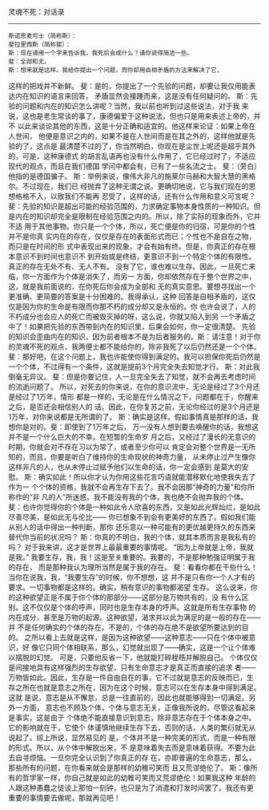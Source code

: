 灵魂不死：对话录

--------------------------------------------------------------------------------

    斯诺思麦可士（简称斯）：
    斐拉里西斯（简称斐）：
    斯：现在请用一个字来告诉我，我死后会成什么？请你说得简洁一些。
    斐：全部和无。
    斯：想来就是这样。我给你提出一个问题，而你却用自相矛盾的方法来解决了它，
这样的把戏并不新鲜。
    斐：是的，你提出了一个先验的问题，却要让我仅用能表达内在知识的语言来回答，
矛盾显然会接踵而来，这是没有任何疑问的。
    斯：先验的问题和内在的知识怎么讲呢？当然，我以前也听到过这些说法，对于我
来说，这也是老生常谈的事了，康德偏爱于这种说法，但也只是用来表述上帝的，并不
以此来谈论其他的东西，这是十分正确和适宜的。他这样来论证：如果上帝在人世间，
他便是意识之内的，如果不是在人世间而是在其之外的，这样他就是先验的了，这点是
最清楚不过的了，你当然明白，你现在是尘世上呢还是超乎其外的，可是，这种康德式
的胡言乱语再也没有什么作用了，它已经过时了，不适应现代的观点，而且在我们德国
学问中都会有，已有了一些名流之士。
    斐：（旁白）他指的是德国骗子。
    斯：举例来说，像伟大非凡的施莱尔马赫和大智大慧的黑格尔。不过现在，我们已
经抛弃了这种无谓之说。更确切地说，它与我们现在的思想格格不入，以致我们不能再
忍受了，这样的话，还有什么作用和意义可言呢？
    斐：先验的知识是超出可能的经验范围的，力求确定事物本身性质的一种知识。但
是内在的知识却完全是限制在经验范围之内的。所以，除了实际的现象而外，它并不适
用于其他事物。你只是一个个体，所以，死亡便是你的归宿，可是你的个性并不是你真
实内在的存在，仅仅是存在的表面形式而已；个性也不是自在之物，而只是在时间的形
式中表现出来的现象，才会有始有终。但是，你真正的存在根本意识不到时间也意识不
到开始或是终结，更意识不到一个特定个体的有限性。真正的存在无处不有、无人不有。
没有了它，谁也难以生存。因此，一旦死亡来临，你一方面作为个体是消失了，而另一
方面，你却依然存在于整个世界之中，这，就是我前面说的，在你死后你会成为全部和
无的真实意思。要想寻找出一个更准确、更简要的答案是十分困难的。我得承认，这种
回答是自相矛盾的，这仅仅是因为你的生命是有限而你那不朽的成分却又是永恒的。你
也许会说了，人的不朽成分也会应人的死亡而被毁灭掉的呀，这么说，你就又陷入到另
一个矛盾之中了！如果把先验的东西带到内在的知识里，后果会如何，你一定很清楚。
先验的知识会歪曲内在的知识，因为前者根本不是为后者服务的。斯：请注意！对于你
的灵魂不死的观点，我两便士都不能给你的，除非我死了以后仍然还是一个个体。
    斐：那好吧，在这个问题上，我也许能使你得到满足的。我可以担保你死后仍然是
一个个体，不过得有一个条件，这就是提前3个月完全失去知觉才行。
    斯：对此我倒毫无异议。
    斐：但是你要记住，人一旦完全失去了知觉，就不会再去考虑时间的流逝问题了。
所以，对死去的你来说，在你的意识流中，无论是经过了3个月还是经过了1万年，情形
都是一样的，无论是在什么情况之下，问题都在于，你醒来之后，是否还会相信别人的
话。因此，在你复苏之前，无论你经过的是3个月还是1万年，对你来说都是无所谓的了。
    斯：确实是这样。假如事情真是那样的话，我想你是对的。斐：即使到了1万年之后，
万一没有人想到要去唤醒你的话，我想这并不是一个什么巨大的不幸。在短暂的生命岁
月之后，又经过了漫长的无意识的时期，你就会对不存在习以为常了，或者至少你可以
肯定会对整个世界是一无所知的，而且，你要是听白了维持你的生命现状的神奇力量，
从未停止过产生像你这样非凡的人，也从未停止过赋予他们以生命的话，你一定会感到
是莫大的安慰。
    斯：确实如此！所以你才认为你用这些花言巧语就能潜移默化地使我失去了作为一
个个体的资格，我就不会再生存下去了。我不会因那“神奇的力量”和你所称作的“非
凡的人”所迷惑。我不能没有我的个体，我也绝不会抛弃我的个体。
    斐：也许你觉得你的个体是一种如此令人欣喜的东西，又是如此光辉灿烂，是如此
尽善尽美，是如此无与伦比——
    你已想象不到会有更美好的东西了。假如我们能从别人的话中得出一种判断，那你
还乐意以一种可能有的更优越更持久的东西来替代你当前的状况吗？
    斯：你真的不明白，我的个体，就其本质而言是我私有的吗？
    对于我来讲，这才是世界上最最重要的事情呢。
    “因为上帝就是上帝，我就是我。”
    我要生存，我，我！这是至关重要的。我要的，不是那种勉强证明属于我的存在，
而是那种我认为理所当然是属于我的存在。
    斐：看看你都在干些什么！当你在说我，我，“我要生存”的时候，你不想想，这
并不是只有你一个人才有的要求。一切事物都是这样的。确实，稍有意识的事物都渴望
生存。
    这么说来，你的这种欲望正是不属于你个体的那部分——这部分是万物共有的，没
有什么区别。这不仅仅是个体的呼声，同时也是生存本身的呼声。这就是所有生存事物
的内在成分，甚至是万物的起源。这种欲望，渴求并以此为满足的是一般的存在——并
不是任何确实的个体的存在。不是的，个体的存在绝不是欲望所要达到的目的。
    之所以看上去就是这样，是因为这种欲望——这种意志——只在个体中被意识，好
像它只同个体相联系，那么，幻觉就出现了——确实，这是一个让个体难以摆脱的幻觉。
可是，只要他反省一下，他就能打碎桎梏并解脱自己。
    个体仅仅是间接地具有这样强烈的生存欲望，只有生命意志才是真正而直接的追求
者——万物皆如此。因此，生存是一件自由自在的事，它不过就是意志的反映而已，生
存之所在也就是意志之所在，因为在这个时候，意志可以在生存本身中得到满足。这就
是说，意志是从不懈怠，总是一往直前的，因此也就能够得到一切满足。另外一方面，
意志也不顾及个体，个体与意志无关，正像我所说的，尽管这看起来是事实，这是由于
个体绝不能直接意识到意志，除非意志存在于个体本身之中。它的影响就在于，它使个
体谨慎地继续生存下去，否则的话，人类的繁衍就无从说起了。综上所说，显然易见的
是，个体并不是一种完美的形式，而是一种有限的形式。所以，从个体中解脱出来，不
是意味着失去而是意味着获得。不要为此去自寻烦恼。一旦你完全认识到了你真正的存
在，亦即普遍的生命意志，那么，那些所有的问题，在你看来就会是那样的幼稚可笑而
且又荒谬绝伦了。
    斯：像所有的哲学家一样，你自己就是如此的幼稚可笑而又荒谬绝伦！如果我这种
年龄的人跟这种愚蠢之徒谈上那怕一刻钟，也只是为了消遣和打发时间罢了。我还有更
重要的事情要去做呢，那就再见吧！



 
